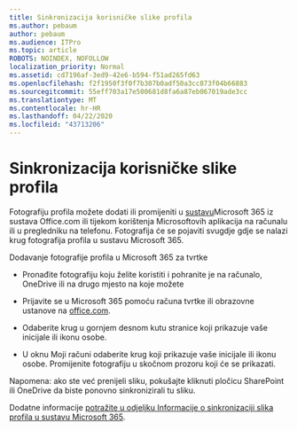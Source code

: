 ```yaml
---
title: Sinkronizacija korisničke slike profila
ms.author: pebaum
author: pebaum
ms.audience: ITPro
ms.topic: article
ROBOTS: NOINDEX, NOFOLLOW
localization_priority: Normal
ms.assetid: cd7196af-3ed9-42e6-b594-f51ad265fd63
ms.openlocfilehash: f2f1950f3f0f7b307b0adf50a3cc873f04b66883
ms.sourcegitcommit: 55eff703a17e500681d8fa6a87eb067019ade3cc
ms.translationtype: MT
ms.contentlocale: hr-HR
ms.lasthandoff: 04/22/2020
ms.locfileid: "43713206"
---
```

# <a name="sync-a-users-profile-picture"></a>Sinkronizacija korisničke slike profila

Fotografiju profila možete dodati ili promijeniti u [sustavu](https://www.office.com)Microsoft 365 iz sustava Office.com ili tijekom korištenja Microsoftovih aplikacija na računalu ili u pregledniku na telefonu. Fotografija će se pojaviti svugdje gdje se nalazi krug fotografija profila u sustavu Microsoft 365.

Dodavanje fotografije profila u Microsoft 365 za tvrtke

- Pronađite fotografiju koju želite koristiti i pohranite je na računalo, OneDrive ili na drugo mjesto na koje možete

- Prijavite se u Microsoft 365 pomoću računa tvrtke ili obrazovne ustanove na [office.com](https://www.office.com).

- Odaberite krug u gornjem desnom kutu stranice koji prikazuje vaše inicijale ili ikonu osobe.

- U oknu Moji računi odaberite krug koji prikazuje vaše inicijale ili ikonu osobe. Promijenite fotografiju u skočnom prozoru koji će se prikazati.

Napomena: ako ste već prenijeli sliku, pokušajte kliknuti pločicu SharePoint ili OneDrive da biste ponovno sinkronizirali tu sliku.

Dodatne informacije [potražite u odjeljku Informacije o sinkronizaciji slika profila u sustavu Microsoft 365](https://support.office.com/article/information-about-profile-picture-synchronization-in-office-365-20594d76-d054-4af4-a660-401133e3d48a).
